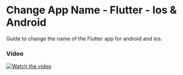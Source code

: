 # Change App Name - Flutter - Ios & Android

Guide to change the name of the Flutter app for android and ios.

### Video

[![Watch the video](https://img.youtube.com/vi/NMRLrL4GWM4/maxresdefault.jpg)](https://youtu.be/NMRLrL4GWM4)




